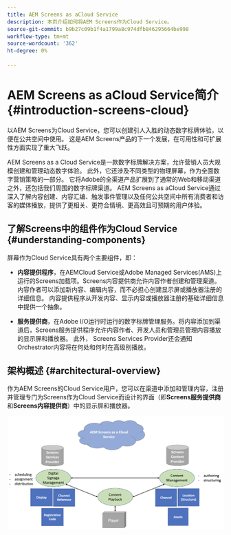 ```yaml
---
title: AEM Screens as aCloud Service
description: 本页介绍如何将AEM Screens作为Cloud Service。
source-git-commit: b9b27c09b1f4a1799a8c974dfb846295664be998
workflow-type: tm+mt
source-wordcount: '362'
ht-degree: 0%

---
```



# AEM Screens as aCloud Service简介 {#introduction-screens-cloud}

以AEM Screens为Cloud Service，您可以创建引人入胜的动态数字标牌体验，以便在公共空间中使用。 这是AEM Screens产品的下一个发展，在可用性和可扩展性方面实现了重大飞跃。

AEM Screens as a Cloud Service是一款数字标牌解决方案，允许营销人员大规模创建和管理动态数字体验。 此外，它还涉及不同类型的物理屏幕，作为全面数字营销策略的一部分。 它将Adobe的全渠道产品扩展到了通常的Web和移动渠道之外，还包括我们周围的数字标牌渠道。 AEM Screens as aCloud Service通过深入了解内容创建、内容汇编、触发事件管理以及任何公共空间中所有消费者和访客的媒体播放，提供了更相关、更符合情境、更高效且可预期的用户体验。

## 了解Screens中的组件作为Cloud Service {#understanding-components}

屏幕作为Cloud Service具有两个主要组件，即：

* **内容提供程序**，在AEMCloud Service或Adobe Managed Services(AMS)上运行的Screens加载项。Screens内容提供商允许内容作者创建和管理渠道。 内容作者可以添加新内容、编辑内容，而不必担心创建显示屏或播放器注册的详细信息。 内容提供程序从开发内容、显示内容或播放器注册的基础详细信息中提供一个抽象。

* **服务提供商**，在Adobe I/O运行时运行的数字标牌管理服务。将内容添加到渠道后，Screens服务提供程序允许内容作者、开发人员和管理员管理内容播放的显示屏和播放器。 此外， Screens Services Provider还会通知Orchestrator内容将在何处和何时在高级别播放。


## 架构概述 {#architectural-overview}

作为AEM Screens的Cloud Service用户，您可以在渠道中添加和管理内容，注册并管理专门为Screens作为Cloud Service而设计的界面（即&#x200B;**Screens服务提供商**&#x200B;和&#x200B;**Screens内容提供商**）中的显示屏和播放器。

![图像](/help/screens-cloud/assets/architecture-screenscloud.png)

